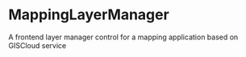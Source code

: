 # MappingLayerManager
A frontend layer manager control for a mapping application based on GISCloud service
